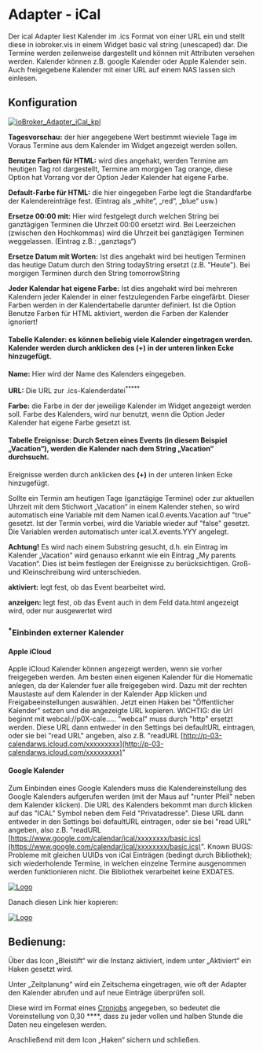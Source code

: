 
# Adapter - iCal

Der ical Adapter liest Kalender im .ics Format von einer URL ein und stellt diese in iobroker.vis in einem Widget basic val string (unescaped) dar. Die Termine werden zeilenweise dargestellt und können mit Attributen versehen werden. Kalender können z.B. google Kalender oder Apple Kalender sein. Auch freigegebene Kalender mit einer URL auf einem NAS lassen sich einlesen.


## [](https://github.com/ioBroker/ioBroker/wiki/ioBroker-Adapter-ical#konfiguration)Konfiguration

[![ioBroker_Adapter_iCal_kpl](img/ioBroker_Adapter_iCal_kpl.jpg)](img/ioBroker_Adapter_iCal_kpl.jpg)

**Tagesvorschau:** der hier angegebene Wert bestimmt wieviele Tage im Voraus Termine aus dem Kalender im Widget angezeigt werden sollen.

**Benutze Farben für HTML:** wird dies angehakt, werden Termine am heutigen Tag rot dargestellt, Termine am morgigen Tag orange, diese Option hat Vorrang vor der Option Jeder Kalender hat eigene Farbe.

**Default-Farbe für HTML:** die hier eingegeben Farbe legt die Standardfarbe der Kalendereinträge fest. (Eintrag als „white“, „red“, „blue“ usw.)

**Ersetze 00:00 mit:** Hier wird festgelegt durch welchen String bei ganztägigen Terminen die Uhrzeit 00:00 ersetzt wird. Bei Leerzeichen (zwischen den Hochkommas) wird die Uhrzeit bei ganztägigen Terminen weggelassen. (Eintrag z.B.: „ganztags“)

**Ersetze Datum mit Worten:** Ist dies angehakt wird bei heutigen Terminen das heutige Datum durch den String todayString ersetzt (z.B. "Heute"). Bei morgigen Terminen durch den String tomorrowString

**Jeder Kalendar hat eigene Farbe:** Ist dies angehakt wird bei mehreren Kalendern jeder Kalender in einer festzulegenden Farbe eingefärbt. Dieser Farben werden in der Kalendertabelle darunter definiert. Ist die Option Benutze Farben für HTML aktiviert, werden die Farben der Kalender ignoriert!

#### **Tabelle Kalender:** es können beliebig viele Kalender eingetragen werden. Kalender werden durch anklicken des (+) in der unteren linken Ecke hinzugefügt.

**Name:** Hier wird der Name des Kalenders eingegeben.

**URL:** Die URL zur .ics-Kalenderdatei<sup>*****</sup>

**Farbe:** die Farbe in der der jeweilige Kalender im Widget angezeigt werden soll. Farbe des Kalenders, wird nur benutzt, wenn die Option Jeder Kalender hat eigene Farbe gesetzt ist.

#### **Tabelle Ereignisse:** Durch Setzen eines Events (in diesem Beispiel „Vacation“), werden die Kalender nach dem String „Vacation“ durchsucht.

Ereignisse werden durch anklicken des **(+)** in der unteren linken Ecke hinzugefügt.

Sollte ein Termin am heutigen Tage (ganztägige Termine) oder zur aktuellen Uhrzeit mit dem Stichwort „Vacation“ in einem Kalender stehen, so wird automatisch eine Variable mit dem Namen ical.0.events.Vacation auf "true" gesetzt. Ist der Termin vorbei, wird die Variable wieder auf "false" gesetzt. Die Variablen werden automatisch unter ical.X.events.YYY angelegt.

**Achtung!** Es wird nach einem Substring gesucht, d.h. ein Eintrag im Kalender „Vacation“ wird genauso erkannt wie ein Eintrag „My parents Vacation“. Dies ist beim festlegen der Ereignisse zu berücksichtigen. Groß- und Kleinschreibung wird unterschieden.

**aktiviert:** legt fest, ob das Event bearbeitet wird.

**anzeigen:** legt fest, ob das Event auch in dem Feld data.html angezeigt wird, oder nur ausgewertet wird

### **<sup>*</sup>Einbinden externer Kalender**

#### [](https://github.com/ioBroker/ioBroker.ical/blob/master/README-de.md#apple-icloud)Apple iCloud

Apple iCloud Kalender können angezeigt werden, wenn sie vorher freigegeben werden. Am besten einen eigenen Kalender für die Homematic anlegen, da der Kalender fuer alle freigegeben wird. Dazu mit der rechten Maustaste auf dem Kalender in der Kalender App klicken und Freigabeeinstellungen auswählen. Jetzt einen Haken bei "Öffentlicher Kalender" setzen und die angezeigte URL kopieren. WICHTIG: die Url beginnt mit webcal://p0X-cale..... "webcal" muss durch "http" ersetzt werden. Diese URL dann entweder in den Settings bei defaultURL eintragen, oder sie bei "read URL" angeben, also z.B. "readURL [http://p-03-calendarws.icloud.com/xxxxxxxxx](http://p-03-calendarws.icloud.com/xxxxxxxxx)"

#### [](https://github.com/ioBroker/ioBroker.ical/blob/master/README-de.md#google-kalender)Google Kalender

Zum Einbinden eines Google Kalenders muss die Kalendereinstellung des Google Kalenders aufgerufen werden (mit der Maus auf "runter Pfeil" neben dem Kalender klicken). Die URL des Kalenders bekommt man durch klicken auf das "ICAL" Symbol neben dem Feld "Privatadresse". Diese URL dann entweder in den Settings bei defaultURL eintragen, oder sie bei "read URL" angeben, also z.B. "readURL [https://www.google.com/calendar/ical/xxxxxxxx/basic.ics](https://www.google.com/calendar/ical/xxxxxxxx/basic.ics)". Known BUGS: Probleme mit gleichen UUIDs von iCal Einträgen (bedingt durch Bibliothek); sich wiederholende Termine, in welchen einzelne Termine ausgenommen werden funktionieren nicht. Die Bibliothek verarbeitet keine EXDATES.

[![Logo](https://github.com/ioBroker/ioBroker.ical/raw/master/doc/google-de1.png)](https://github.com/ioBroker/ioBroker.ical/blob/master/doc/google-de1.png)

Danach diesen Link hier kopieren:

[![Logo](https://github.com/ioBroker/ioBroker.ical/raw/master/doc/google-de2.png)](https://github.com/ioBroker/ioBroker.ical/blob/master/doc/google-de2.png)

## [](https://github.com/ioBroker/ioBroker/wiki/ioBroker-Adapter-ical#bedienung)**Bedienung:**

Über das Icon „Bleistift“ wir die Instanz aktiviert, indem unter „Aktiviert“ ein Haken gesetzt wird.

Unter „Zeitplanung“ wird ein Zeitschema eingetragen, wie oft der Adapter den Kalender abrufen und auf neue Einträge überprüfen soll.

Diese wird im Format eines [Cronjobs](http://troubadix.dn.fh-koeln.de/unix/cronjobs_syntax.html) angegeben, so bedeutet die Voreinstellung von 0,30 ****, dass zu jeder vollen und halben Stunde die Daten neu eingelesen werden.

Anschließend mit dem Icon „Haken“ sichern und schließen.